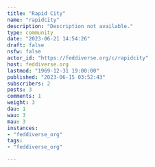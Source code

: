 ```yaml
---
title: "Rapid City" 
name: "rapidcity"
description: "Description not available."
type: community
date: "2023-06-21 14:54:26"
draft: false
nsfw: false
actor_id: "https://feddiverse.org/c/rapidcity"
host: feddiverse.org
lastmod: "1969-12-31 19:00:00"
published: "2023-06-15 03:52:43"
subscribers: 2
posts: 3
comments: 1
weight: 3
dau: 1
wau: 3
mau: 3
instances:
- "feddiverse_org"
tags: 
- "feddiverse_org"

---
```

